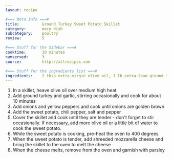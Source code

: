 ```yaml
---
layout: recipe

#=== Meta Info ===#
title: 			Ground Turkey Sweet Potato Skillet
category:		main dish					
subcategory:	poultry
review:			5

#=== Stuff for the Sidebar ===#
cooktime:		30 minutes
numserved:		3
source:			http://allrecipes.com

#=== Stuff for the ingredients list ===#
ingredients:	2 tbsp extra-virgin olive oil, 1 lb extra-lean ground turkey, 1 tsp clove garlic (minced), 1/2 cup onions (diced), 1/2 cup yellow pepper (diced), 1 1/2 cup sweet potato (diced), salt and pepper, a pinch of chili pepper, 1/2 cup shredded mozzarella cheese, fresh parsley (as a garnish)
---
```

1. In a skillet, heave olive oil over medium high heat
2. Add ground turkey and garlic, stirring occasionally and cook for about 10 minutes
3. Add onions and yellow peppers and cook until onions are golden brown
4. Add the sweet potato, chili pepper, salt and pepper
5. Cover the skillet and cook until they are tender - don't forget to stir occasionally. If necessary, add more olive oil or a little bit of water to cook the sweet potato.
6. While the sweet potato is cooking, pre-heat the oven to 400 degrees
7. When the sweet potato is tender, add shreeded mozzarella cheese and bring the skillet to the oven to melt the cheese
8. When the cheese melts, remove from the oven and garnish with parsley